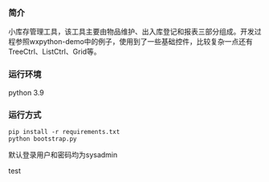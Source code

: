 ### 简介
小库存管理工具，该工具主要由物品维护、出入库登记和报表三部分组成。开发过程参照wxpython-demo中的例子，使用到了一些基础控件，比较复杂一点还有TreeCtrl、ListCtrl、Grid等。

### 运行环境
python 3.9

### 运行方式
```
pip install -r requirements.txt
python bootstrap.py
```
默认登录用户和密码均为sysadmin

test